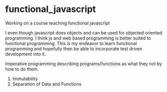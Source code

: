 # functional_javascript
Working on a course teaching functional javascript

I even though javascript does objects and can be used for objected oriented programming. I think js and web based programming is
better suited to functional programming. This is my endeavor to learn functional programming and hopefully then be able to incorporate
test driven development into it.

Imperative programming describing programs/functions as what they not by how to do them.

1. Immutability
2. Separation of Data and Functions
